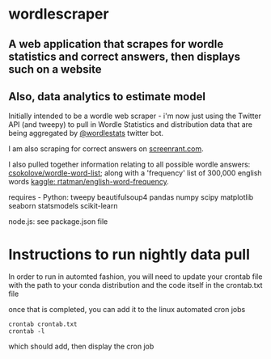 # wordlescraper
## A web application that scrapes for wordle statistics and correct answers, then displays such on a website
## Also, data analytics to estimate model

Initially intended to be a wordle web scraper - i'm now just using the Twitter API (and tweepy) to pull in Wordle Statistics and distribution data that are being aggregated by [@wordlestats](https://twitter.com/wordlestats) twitter bot.

I am also scraping for correct answers on [screenrant.com](https://screenrant.com/wordle-answers-updated-word-puzzle-guide/).

I also pulled together information relating to all possible wordle answers: [csokolove/wordle-word-list](https://github.com/csokolove/wordle-word-list); along with a 'frequency' list of 300,000 english words [kaggle: rtatman/english-word-frequency](https://www.kaggle.com/datasets/rtatman/english-word-frequency).

requires - 
Python:
    tweepy
    beautifulsoup4
    pandas
    numpy
    scipy
    matplotlib
    seaborn
    statsmodels
    scikit-learn

node.js:
    see package.json file


# Instructions to run nightly data pull

In order to run in automted fashion, you will need to update your crontab file with the path
to your conda distribution and the code itself in the crontab.txt file

once that is completed, you can add it to the linux automated cron jobs
```
crontab crontab.txt
crontab -l
```
which should add, then display the cron job

